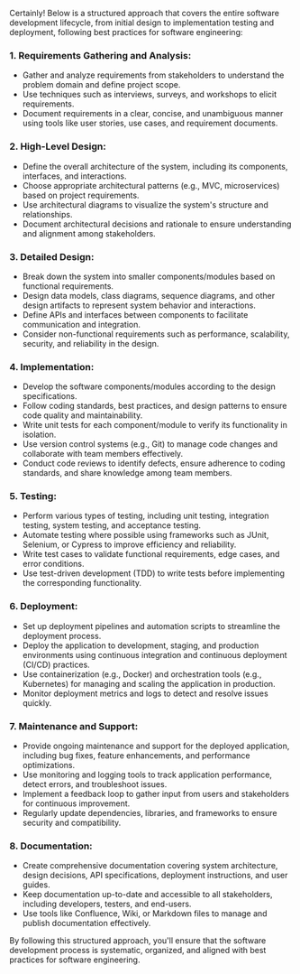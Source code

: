 Certainly! Below is a structured approach that covers the entire software development lifecycle, from initial design to implementation testing and deployment, following best practices for software engineering:

### 1. Requirements Gathering and Analysis:
- Gather and analyze requirements from stakeholders to understand the problem domain and define project scope.
- Use techniques such as interviews, surveys, and workshops to elicit requirements.
- Document requirements in a clear, concise, and unambiguous manner using tools like user stories, use cases, and requirement documents.

### 2. High-Level Design:
- Define the overall architecture of the system, including its components, interfaces, and interactions.
- Choose appropriate architectural patterns (e.g., MVC, microservices) based on project requirements.
- Use architectural diagrams to visualize the system's structure and relationships.
- Document architectural decisions and rationale to ensure understanding and alignment among stakeholders.

### 3. Detailed Design:
- Break down the system into smaller components/modules based on functional requirements.
- Design data models, class diagrams, sequence diagrams, and other design artifacts to represent system behavior and interactions.
- Define APIs and interfaces between components to facilitate communication and integration.
- Consider non-functional requirements such as performance, scalability, security, and reliability in the design.

### 4. Implementation:
- Develop the software components/modules according to the design specifications.
- Follow coding standards, best practices, and design patterns to ensure code quality and maintainability.
- Write unit tests for each component/module to verify its functionality in isolation.
- Use version control systems (e.g., Git) to manage code changes and collaborate with team members effectively.
- Conduct code reviews to identify defects, ensure adherence to coding standards, and share knowledge among team members.

### 5. Testing:
- Perform various types of testing, including unit testing, integration testing, system testing, and acceptance testing.
- Automate testing where possible using frameworks such as JUnit, Selenium, or Cypress to improve efficiency and reliability.
- Write test cases to validate functional requirements, edge cases, and error conditions.
- Use test-driven development (TDD) to write tests before implementing the corresponding functionality.

### 6. Deployment:
- Set up deployment pipelines and automation scripts to streamline the deployment process.
- Deploy the application to development, staging, and production environments using continuous integration and continuous deployment (CI/CD) practices.
- Use containerization (e.g., Docker) and orchestration tools (e.g., Kubernetes) for managing and scaling the application in production.
- Monitor deployment metrics and logs to detect and resolve issues quickly.

### 7. Maintenance and Support:
- Provide ongoing maintenance and support for the deployed application, including bug fixes, feature enhancements, and performance optimizations.
- Use monitoring and logging tools to track application performance, detect errors, and troubleshoot issues.
- Implement a feedback loop to gather input from users and stakeholders for continuous improvement.
- Regularly update dependencies, libraries, and frameworks to ensure security and compatibility.

### 8. Documentation:
- Create comprehensive documentation covering system architecture, design decisions, API specifications, deployment instructions, and user guides.
- Keep documentation up-to-date and accessible to all stakeholders, including developers, testers, and end-users.
- Use tools like Confluence, Wiki, or Markdown files to manage and publish documentation effectively.

By following this structured approach, you'll ensure that the software development process is systematic, organized, and aligned with best practices for software engineering.